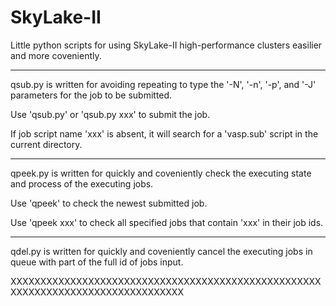 # SkyLake-II
Little python scripts for using SkyLake-II high-performance clusters easilier and more coveniently.

*********************************************************************************

qsub.py is written for avoiding repeating to type the '-N', '-n', '-p', and '-J' parameters for the job to be submitted.

Use 'qsub.py' or 'qsub.py xxx' to submit the job.

If job script name 'xxx' is absent, it will search for a 'vasp.sub' script in the current directory.

*********************************************************************************

qpeek.py is written for quickly and coveniently check the executing state and process of the executing jobs.

Use 'qpeek' to check the newest submitted job.

Use 'qpeek xxx' to check all specified jobs that contain 'xxx' in their job ids.

*********************************************************************************

qdel.py is written for quickly and coveniently cancel the executing jobs in queue with part of the full id of jobs input.

XXXXXXXXXXXXXXXXXXXXXXXXXXXXXXXXXXXXXXXXXXXXXXXXXXXXXXXXXXXXXXXXXXXXXXXXXXXXXXXXX
